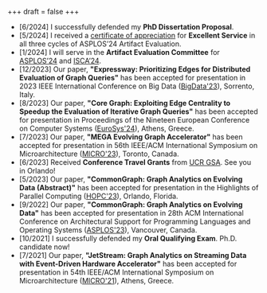 +++
draft = false
+++
- [6/2024] I successfully defended my **PhD Dissertation Proposal**. 
- [5/2024] I received a [certificate of appreciation](/uploads/AE-Certificate.pdf) for **Excellent Service** in all three cycles of ASPLOS’24 Artifact Evaluation.
- [1/2024] I will serve in the **Artifact Evaluation Committee** for [ASPLOS’24](https://www.asplos-conference.org/asplos2024/cfp/#committees) and [ISCA’24](https://www.iscaconf.org/isca2024/submit/papers.php).
- [12/2023] Our paper, **"Expressway: Prioritizing Edges for Distributed Evaluation of Graph Queries"** has been accepted for presentation in 2023 IEEE International Conference on Big Data ([BigData'23](https://bigdataieee.org/BigData2023/)), Sorrento, Italy. 
- [8/2023] Our paper, **"Core Graph: Exploiting Edge Centrality to Speedup the Evaluation of Iterative Graph Queries"** has been accepted for presentation in Proceedings of the Nineteen European Conference on Computer Systems ([EuroSys'24](https://2024.eurosys.org/cfp.html#pagetop)), Athens, Greece. 
- [7/2023] Our paper, **"MEGA Evolving Graph Accelerator"** has been accepted for presentation in 56th IEEE/ACM International Symposium on Microarchitecture ([MICRO'23](https://microarch.org/micro56/)), Toronto, Canada. 
- [6/2023] Received **Conference Travel Grants** from [UCR GSA](https://gsa.ucr.edu/ctg/). See you in Orlando! 
- [5/2023] Our paper, **"CommonGraph: Graph Analytics on Evolving Data (Abstract)"** has been accepted for presentation in the Highlights of Parallel Computing ([HOPC'23](https://ucrparlay.github.io/hopc23/#organization)), Orlando, Florida. 
- [9/2022] Our paper, **"CommonGraph: Graph Analytics on Evolving Data"** has been accepted for presentation in 28th ACM International Conference on Architectural Support for Programming Languages and Operating Systems ([ASPLOS'23](https://asplos-conference.org/asplos2023/index.html)), Vancouver, Canada. 
- [10/2021] I successfully defended my **Oral Qualifying Exam**. Ph.D. candidate now! 
- [7/2021] Our paper, **"JetStream: Graph Analytics on Streaming Data with Event-Driven Hardware Accelerator"** has been accepted for presentation in 54th IEEE/ACM International Symposium on Microarchitecture ([MICRO'21](https://www.microarch.org/micro54/)), Athens, Greece.